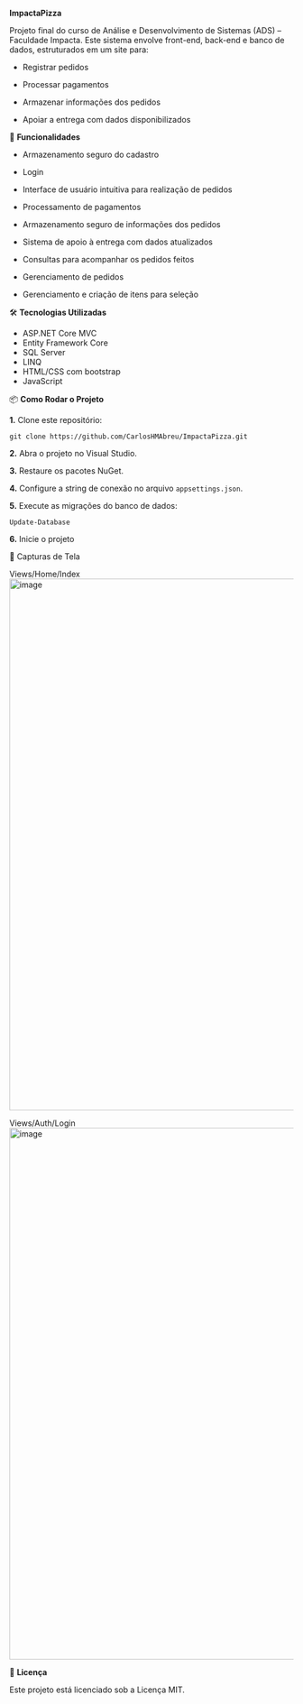 **ImpactaPizza**

Projeto final do curso de Análise e Desenvolvimento de Sistemas (ADS) – Faculdade Impacta. Este sistema envolve front-end, back-end e banco de dados, estruturados em um site para:

- Registrar pedidos

- Processar pagamentos

- Armazenar informações dos pedidos

- Apoiar a entrega com dados disponibilizados
  

🚀 **Funcionalidades**
- Armazenamento seguro do cadastro 

- Login 

- Interface de usuário intuitiva para realização de pedidos

- Processamento de pagamentos

- Armazenamento seguro de informações dos pedidos

- Sistema de apoio à entrega com dados atualizados

- Consultas para acompanhar os pedidos feitos

- Gerenciamento de pedidos

- Gerenciamento e criação de itens para seleção
  

🛠 **Tecnologias Utilizadas**

- ASP.NET Core MVC
- Entity Framework Core
- SQL Server
- LINQ
- HTML/CSS com bootstrap
- JavaScript


📦 **Como Rodar o Projeto**

**1.** Clone este repositório:
   
   `git clone https://github.com/CarlosHMAbreu/ImpactaPizza.git`
   
**2.** Abra o projeto no Visual Studio.

**3.** Restaure os pacotes NuGet.

**4.** Configure a string de conexão no arquivo `appsettings.json`.

**5.** Execute as migrações do banco de dados:

   `Update-Database`
   
**6.** Inicie o projeto


📸 Capturas de Tela


Views/Home/Index
<img width="2542" height="943" alt="image" src="https://github.com/user-attachments/assets/81b6fde9-d4e2-4d5c-9a2f-b1f477ddd73f" />

Views/Auth/Login
<img width="2559" height="943" alt="image" src="https://github.com/user-attachments/assets/6e2650ff-7c71-4af6-8893-e38e4055c04b" />


📄 **Licença**

Este projeto está licenciado sob a Licença MIT.
   
